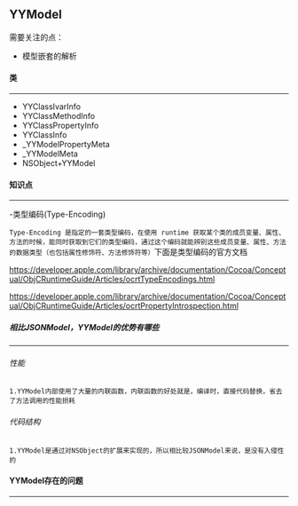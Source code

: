 ## YYModel

需要关注的点：

- 模型嵌套的解析



#### 类

----

- YYClassIvarInfo
- YYClassMethodInfo
- YYClassPropertyInfo
- YYClassInfo
- _YYModelPropertyMeta
- _YYModelMeta
- NSObject+YYModel



#### 知识点

-----

-类型编码(Type-Encoding)

`Type-Encoding 是指定的一套类型编码，在使用 runtime 获取某个类的成员变量、属性、方法的时候，能同时获取到它们的类型编码，通过这个编码就能辨别这些成员变量、属性、方法的数据类型（也包括属性修饰符、方法修饰符等）`下面是类型编码的官方文档

https://developer.apple.com/library/archive/documentation/Cocoa/Conceptual/ObjCRuntimeGuide/Articles/ocrtTypeEncodings.html

https://developer.apple.com/library/archive/documentation/Cocoa/Conceptual/ObjCRuntimeGuide/Articles/ocrtPropertyIntrospection.html



##### 相比JSONModel，YYModel的优势有哪些

------

###### 性能

```
1.YYModel内部使用了大量的内联函数，内联函数的好处就是，编译时，直接代码替换，省去了方法调用的性能损耗
```

###### 代码结构

```
1.YYModel是通过对NSObject的扩展来实现的，所以相比较JSONModel来说，是没有入侵性的
```





#### YYModel存在的问题

------

